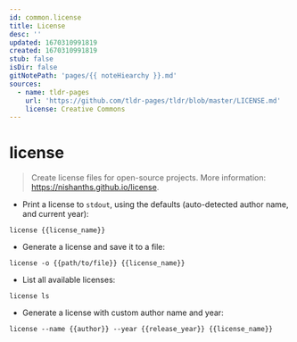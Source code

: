 ```yaml
---
id: common.license
title: License
desc: ''
updated: 1670310991819
created: 1670310991819
stub: false
isDir: false
gitNotePath: 'pages/{{ noteHiearchy }}.md'
sources:
  - name: tldr-pages
    url: 'https://github.com/tldr-pages/tldr/blob/master/LICENSE.md'
    license: Creative Commons
---
```

# license

> Create license files for open-source projects.
> More information: <https://nishanths.github.io/license>.

- Print a license to `stdout`, using the defaults (auto-detected author name, and current year):

`license {{license_name}}`

- Generate a license and save it to a file:

`license -o {{path/to/file}} {{license_name}}`

- List all available licenses:

`license ls`

- Generate a license with custom author name and year:

`license --name {{author}} --year {{release_year}} {{license_name}}`


